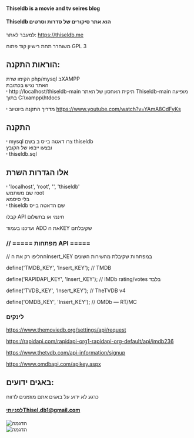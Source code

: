  ####  Thiseldb is a movie and tv seires blog  
####  Thiseldb הוא אתר סיקורים של סדרות  וסרטים  
למעבר לאתר: https://thiseldb.me

משוחרר תחת רישיון קוד פתוח GPL 3

## הוראות התקנה:
הקימו שרת php/mysql  בXAMPP   
האתר נגיש בכתובת  
י http://localhost/thiseldb-main
תיקית האחסון של האתר  Thiseldb-main מופיעה בתוך C:\xampp\htdocs

מדריך התקנה ביוטיוב
י https://www.youtube.com/watch?v=YAmA8CdFyKs

## התקנה
י mysql צרו דאטה בייס ב בשם thiseldb  
ובצעו ייבוא של הקובץ    
י thiseldb.sql  


## אלו הגדרות השרת
י 'localhost', 'root', '', 'thiseldb'    
שם משתמש root    
בלי סיסמא    
י thiseldb שם הדאטה בייס    


קבלו API חינמי  או בתשלום

ועדכנו בעמוד ADD את הKEY שקיבלתם  

### // ===== מפתחות API =====

// החליפו רק את הInsert_KEY במפתחות שקיבלת מהשירות השונים

define('TMDB_KEY',     'Insert_KEY');          // TMDB

define('RAPIDAPI_KEY', 'Insert_KEY');      // IMDb rating/votes בלבד

define('TVDB_KEY',     'Insert_KEY');         // TheTVDB v4

define('OMDB_KEY',     'Insert_KEY');       // OMDb — RT/MC


### לינקים

https://www.themoviedb.org/settings/api/request

https://rapidapi.com/rapidapi-org1-rapidapi-org-default/api/imdb236

https://www.thetvdb.com/api-information/signup

https://www.omdbapi.com/apikey.aspx

## באגים ידועים:
כרגע לא ידוע על באגים
אתם מוזמנים לדווח

#### לפניותיThisel.db1@gmail.com  



![הדגמה](site.png)  
![הדגמה](site1.png)  
